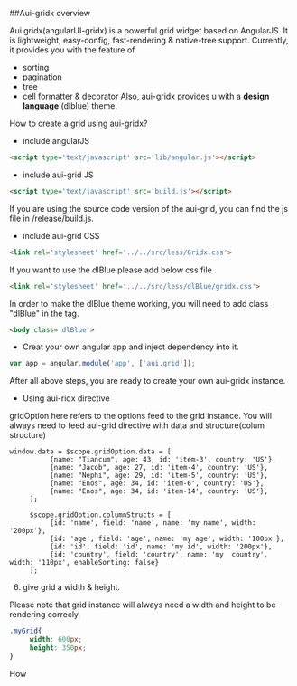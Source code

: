 ##Aui-gridx overview

Aui gridx(angularUI-gridx) is a powerful grid widget based on AngularJS. It is lightweight, easy-config, fast-rendering & native-tree support. Currently, it provides you with the feature of 
 * sorting
 * pagination
 * tree
 * cell formatter & decorator
 Also, aui-gridx provides u with a **design language** (dlblue) theme.      


How to create a grid using aui-gridx?

* include angularJS
```HTML
<script type='text/javascript' src='lib/angular.js'></script>
```
* include aui-grid JS
```HTML
<script type='text/javascript' src='build.js'></script>
```
If you are using the source code version of the aui-grid, you can find the js file in /release/build.js. 

* include aui-grid CSS
```HTML
<link rel='stylesheet' href='../../src/less/Gridx.css'>
```

If you want to use the dlBlue please add below css file
```HTML
<link rel='stylesheet' href='../../src/less/dlBlue/gridx.css'>
```
In order to make the dlBlue theme working, you will need to add class "dlBlue" in the <body> tag.
```HTML
<body class='dlBlue'>
```

* Creat your own angular app and inject dependency into it.
```js
var app = angular.module('app', ['aui.grid']);
```
After all above steps, you are ready to create your own aui-gridx instance.

* Using aui-ridx directive
<div aui-grid='gridOption' class='myGrid'></div>

gridOption here refers to the options feed to the grid instance. You will always need to feed aui-grid directive with data and structure(colum structure)
```JS
window.data = $scope.gridOption.data = [
          {name: "Tiancum", age: 43, id: 'item-3', country: 'US'},
          {name: "Jacob", age: 27, id: 'item-4', country: 'US'},
          {name: "Nephi", age: 29, id: 'item-5', country: 'US'},
          {name: "Enos", age: 34, id: 'item-6', country: 'US'},
          {name: "Enos", age: 34, id: 'item-14', country: 'US'},
     ];

     $scope.gridOption.columnStructs = [
          {id: 'name', field: 'name', name: 'my name', width: '200px'},
          {id: 'age', field: 'age', name: 'my age', width: '100px'},
          {id: 'id', field: 'id', name: 'my id', width: '200px'},
          {id: 'country', field: 'country', name: 'my  country', width: '110px', enableSorting: false}
     ];
```

6. give grid a width & height.

Please note that grid instance will always need a width and height to be rendering correcly.
```css
.myGrid{
     width: 600px;
     height: 350px;
}
```
How 


